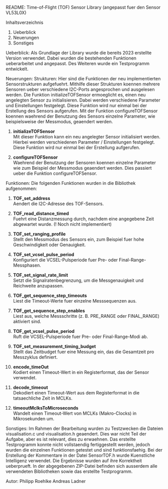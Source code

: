 README: Time-of-Flight (TOF) Sensor Library (angepasst fuer den Sensor VL53L0X)

Inhaltsverzeichnis
1. Ueberblick
2. Neuerungen
3. Sonstiges

Ueberblick: 
Als Grundlage der Library wurde die bereits 2023 erstellte Version verwendet. Dabei wurden die bestehenden Funktionen ueberarbeitet und angepasst. 
Des Weiteren wurde ein Testprogramm entwickelt.

Neuerungen: 
Strukturen: 
Hier sind die Funktionen der neu implementierten Sensorstrukturen aufgefuehrt. 
Mithilfe dieser Strukturen koennen mehrere Sensoren ueber verschiedene I2C-Ports angesprochen und ausgelesen werden. 
Die Funktion initializeTOFSensor ermoeglicht es, einen neu angelegten Sensor zu initialisieren. Dabei werden verschiedene Parameter und Einstellungen festgelegt. 
Diese Funktion wird nur einmal bei der Erstellung des Sensors aufgerufen. Mit der Funktion configureTOFSensor koennen waehrend der Benutzung des Sensors einzelne Parameter, 
wie beispielsweise der Messmodus, geaendert werden.

1. **initializeTOFSensor**  
   Mit dieser Funktion kann ein neu angelegter Sensor initialisiert werden. Hierbei werden verschiedenen Parameter / Einstellungen festgelegt. 
   Diese Funktion wird nur einmal bei der Erstellung aufgerufen. 

2. **configureTOFSensor**  
   Waehrend der Benutzung der Sensoren koennen einzelne Parameter wie zum Beispiel der Messmodus geaendert werden. Dies passiert ueber die Funktion configureTOFSensor.


Funktionen:
Die folgenden Funktionen wurden in die Bibliothek aufgenommen:

1. **TOF_set_address**  
   Aendert die I2C-Adresse des TOF-Sensors.

2. **TOF_read_distance_timed**  
   Fuehrt eine Distanzmessung durch, nachdem eine angegebene Zeit abgewartet wurde.
   (! Noch nicht implementiert)

3. **TOF_set_ranging_profile**  
   Stellt den Messmodus des Sensors ein, zum Beispiel fuer hohe Geschwindigkeit oder Genauigkeit.

4. **TOF_set_vcsel_pulse_period**  
   Konfiguriert die VCSEL-Pulsperiode fuer Pre- oder Final-Range-Messphasen.

5. **TOF_set_signal_rate_limit**  
   Setzt die Signalratenbegrenzung, um die Messgenauigkeit und Reichweite anzupassen.

6. **TOF_get_sequence_step_timeouts**  
   Liest die Timeout-Werte fuer einzelne Messsequenzen aus.

7. **TOF_get_sequence_step_enables**  
   Liest aus, welche Messschritte (z. B. PRE_RANGE oder FINAL_RANGE) aktiviert sind.

8. **TOF_get_vcsel_pulse_period**  
   Ruft die VCSEL-Pulsperiode fuer Pre- oder Final-Range-Modi ab.

9. **TOF_set_measurement_timing_budget**  
   Stellt das Zeitbudget fuer eine Messung ein, das die Gesamtzeit pro Messzyklus definiert.

10. **encode_timeOut**  
    Kodiert einen Timeout-Wert in ein Registerformat, das der Sensor verwendet.

11. **decode_timeout**  
    Dekodiert einen Timeout-Wert aus dem Registerformat in die tatsaechliche Zeit in MCLKs.

12. **timeoutMclksToMicroseconds**  
    Wandelt einen Timeout-Wert von MCLKs (Makro-Clocks) in Mikrosekunden um.

Sonstiges: 
Im Rahmen der Bearbeitung wurden zu Testzwecken die Dateien visualisation.c und visualisation.h geaendert. 
Dies war nicht Teil der Aufgabe, aber es ist relevant, dies zu erwaehnen. Das erstellte Testprogramm konnte nicht vollstaendig fertiggestellt werden, 
jedoch wurden die einzelnen Funktionen getestet und sind funktionsfaehig. Bei der Erstellung der Kommentare in der Datei SensorTOF.h wurde Kuenstliche Intelligenz verwendet. 
Die Ergebnisse wurden auf ihre Korrektheit ueberprueft. In der abgegebenen ZIP-Datei befinden sich ausserdem alle verwendeten Bibliotheken sowie das erstellte Testprogramm.

Autor:
Philipp Roehlke 
Andreas Ladner

